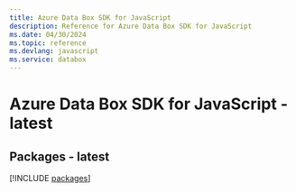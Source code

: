 ```yaml
---
title: Azure Data Box SDK for JavaScript
description: Reference for Azure Data Box SDK for JavaScript
ms.date: 04/30/2024
ms.topic: reference
ms.devlang: javascript
ms.service: databox
---
```

# Azure Data Box SDK for JavaScript - latest
## Packages - latest
[!INCLUDE [packages](data-box-index.md)]